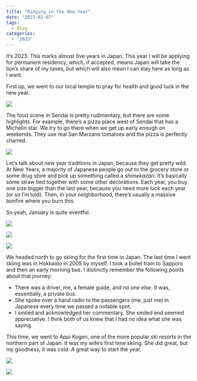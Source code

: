 ```yaml
---
title: "Ringing in the New Year"
date: "2023-02-07"
tags: 
  - Blog
categories: 
  - "2023"
---
```


It’s 2023. This marks almost five years in Japan. This year I will be applying for permanent residency, which, if accepted, means Japan will take the lion’s share of my taxes, but which will also mean I can stay here as long as I want.

First up, we went to our local temple to pray for health and good luck in the new year.

![](images/P1012213.jpg)

The food scene in Sendai is pretty rudimentary, but there are some highlights. For example, there’s a pizza place west of Sendai that has a Michelin star. We try to go there when we get up early enough on weekends. They use real San Marzano tomatoes and the pizza is perfectly charred.

![](images/P1012300.jpg)

Let’s talk about new year traditions in Japan, because they get pretty wild. At New Years, a majority of Japanese people go out to the grocery store or some drug store and pick up something called a _shimekazari_. It’s basically some straw tied together with some other decorations. Each year, you buy one size bigger than the last year, because you need more luck each year (or so I’m told). Then, in your neighborhood, there’s usually a massive bonfire where you burn this.

So yeah, January is quite eventful.

![](images/P1012319.jpg)

![](images/P1012331.jpg)

![](images/P1012374.jpg)

We headed north to go skiing for the first time in Japan. The last time I went skiing was in Hokkaido in 2005 by myself. I took a bullet train to Sapporo and then an early morning bus. I distinctly remember the following points about that journey:

- There was a driver, me, a female guide, and _no one else_. It was, essentially, a private bus.
- She spoke over a hand radio to the passengers (me, just me) in Japanese every time we passed a notable spot.
- I smiled and acknowledged her commentary. She smiled and seemed appreciative. I think both of us knew that I had no idea what she was saying.
    
This time, we went to Appi Kogen, one of the more popular ski resorts in the northern part of Japan. It was my wife’s first time skiing. She did great, but my goodness, it was cold. A great way to start the year.

![](images/P1012468.jpg)

![](images/P1012512.jpg)
